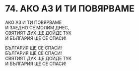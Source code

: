 # 74. АКО АЗ И ТИ ПОВЯРВАМЕ  
  
АКО АЗ И ТИ ПОВЯРВАМЕ  
И ЗАЕДНО СЕ МОЛИМ ДНЕС,  
СВЯТИЯТ ДУХ ЩЕ ДОЙДЕ ТУК  
И БЪЛГАРИЯ ЩЕ СЕ СПАСИ!  
  
БЪЛГАРИЯ ЩЕ СЕ СПАСИ!  
БЪЛГАРИЯ ЩЕ СЕ СПАСИ!  
СВЯТИЯТ ДУХ ЩЕ ДОЙДЕ ТУК  
И БЪЛГАРИЯ ЩЕ СЕ СПАСИ!  
